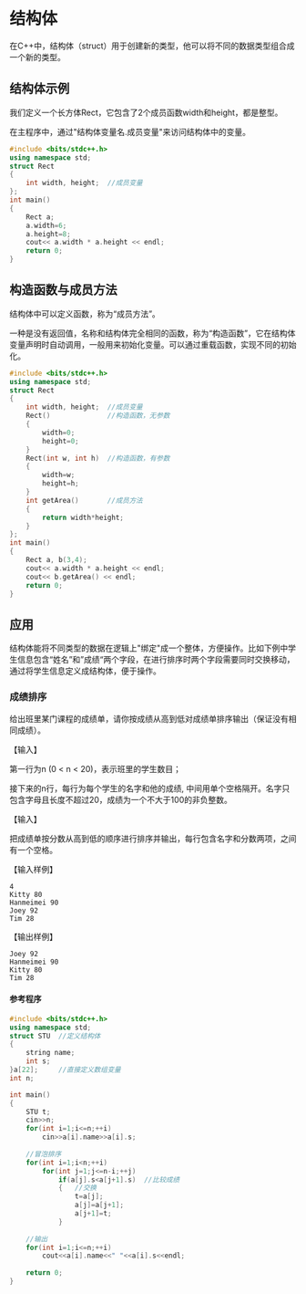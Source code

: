 # 结构体 

在C++中，结构体（struct）用于创建新的类型，他可以将不同的数据类型组合成一个新的类型。

## 结构体示例

我们定义一个长方体Rect，它包含了2个成员函数width和height，都是整型。

在主程序中，通过"结构体变量名.成员变量"来访问结构体中的变量。

``` C++
#include <bits/stdc++.h>
using namespace std;
struct Rect
{
    int width, height;	//成员变量
};
int main()
{
    Rect a;
    a.width=6;
    a.height=8;
    cout<< a.width * a.height << endl;
    return 0;
}
```

## 构造函数与成员方法

结构体中可以定义函数，称为“成员方法”。

一种是没有返回值，名称和结构体完全相同的函数，称为“构造函数”，它在结构体变量声明时自动调用，一般用来初始化变量。可以通过重载函数，实现不同的初始化。

```C++
#include <bits/stdc++.h>
using namespace std;
struct Rect
{
    int width, height;	//成员变量
    Rect()				//构造函数，无参数 
	{
		width=0;
		height=0;
	} 
    Rect(int w, int h)  //构造函数，有参数 
    {
        width=w;
        height=h;
    }
    int getArea()		//成员方法
    {
        return width*height;
    }
};
int main()
{
    Rect a, b(3,4);
    cout<< a.width * a.height << endl;
    cout<< b.getArea() << endl; 
    return 0;
}
```

## 应用

结构体能将不同类型的数据在逻辑上"绑定"成一个整体，方便操作。比如下例中学生信息包含“姓名”和”成绩“两个字段，在进行排序时两个字段需要同时交换移动，通过将学生信息定义成结构体，便于操作。

### 成绩排序

给出班里某门课程的成绩单，请你按成绩从高到低对成绩单排序输出（保证没有相同成绩）。

【输入】

第一行为n (0 < n < 20)，表示班里的学生数目；

接下来的n行，每行为每个学生的名字和他的成绩, 中间用单个空格隔开。名字只包含字母且长度不超过20，成绩为一个不大于100的非负整数。

【输入】

把成绩单按分数从高到低的顺序进行排序并输出，每行包含名字和分数两项，之间有一个空格。

【输入样例】

```
4 
Kitty 80 
Hanmeimei 90 
Joey 92 
Tim 28
```

【输出样例】

```
Joey 92
Hanmeimei 90 
Kitty 80
Tim 28
```

#### 参考程序

```c++
#include <bits/stdc++.h>
using namespace std;
struct STU	//定义结构体 
{
	string name;
	int s;
}a[22];		//直接定义数组变量 
int n;

int main()
{
	STU t;
	cin>>n;
	for(int i=1;i<=n;++i)
		cin>>a[i].name>>a[i].s;
	
	//冒泡排序	
	for(int i=1;i<n;++i)
		for(int j=1;j<=n-i;++j)
			if(a[j].s<a[j+1].s)  //比较成绩 
			{	//交换 
				t=a[j];
				a[j]=a[j+1];
				a[j+1]=t;
			}
	
	//输出		
	for(int i=1;i<=n;++i)
		cout<<a[i].name<<" "<<a[i].s<<endl;
			
	return 0;
}
```











